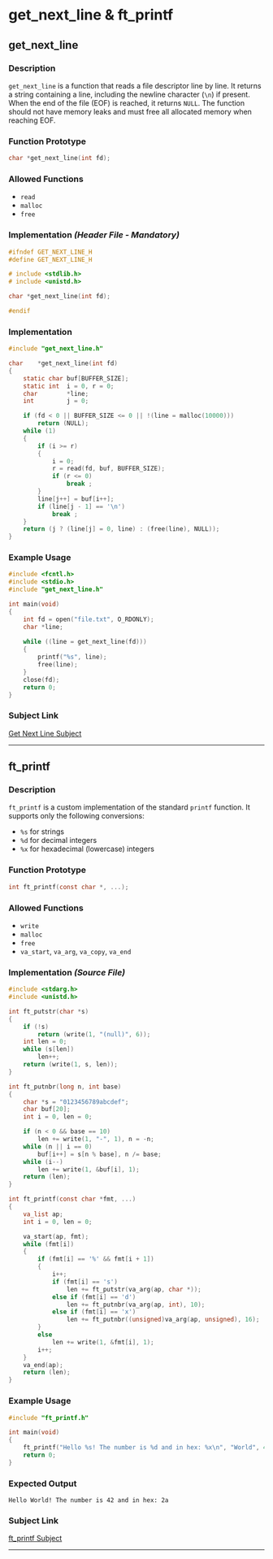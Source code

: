 # get_next_line & ft_printf

## get_next_line

### Description
`get_next_line` is a function that reads a file descriptor line by line. It returns a string containing a line, including the newline character (`\n`) if present. When the end of the file (EOF) is reached, it returns `NULL`. The function should not have memory leaks and must free all allocated memory when reaching EOF.

### Function Prototype
```c
char *get_next_line(int fd);
```

### Allowed Functions
- `read`
- `malloc`
- `free`

### Implementation *(Header File - Mandatory)*
```c
#ifndef GET_NEXT_LINE_H
#define GET_NEXT_LINE_H

# include <stdlib.h>
# include <unistd.h>

char *get_next_line(int fd);

#endif
```

### Implementation
```c
#include "get_next_line.h"

char	*get_next_line(int fd)
{
	static char	buf[BUFFER_SIZE];
	static int	i = 0, r = 0;
	char		*line;
	int			j = 0;

	if (fd < 0 || BUFFER_SIZE <= 0 || !(line = malloc(10000)))
		return (NULL);
	while (1)
	{
		if (i >= r)
		{
			i = 0;
			r = read(fd, buf, BUFFER_SIZE);
			if (r <= 0)
				break ;
		}
		line[j++] = buf[i++];
		if (line[j - 1] == '\n')
			break ;
	}
	return (j ? (line[j] = 0, line) : (free(line), NULL));
}

```

### Example Usage
```c
#include <fcntl.h>
#include <stdio.h>
#include "get_next_line.h"

int main(void)
{
    int fd = open("file.txt", O_RDONLY);
    char *line;
    
    while ((line = get_next_line(fd)))
    {
        printf("%s", line);
        free(line);
    }
    close(fd);
    return 0;
}
```

### Subject Link
[Get Next Line Subject](./get_next_line/subject.en.txt)

---

## ft_printf

### Description
`ft_printf` is a custom implementation of the standard `printf` function. It supports only the following conversions:
- `%s` for strings
- `%d` for decimal integers
- `%x` for hexadecimal (lowercase) integers

### Function Prototype
```c
int ft_printf(const char *, ...);
```

### Allowed Functions
- `write`
- `malloc`
- `free`
- `va_start`, `va_arg`, `va_copy`, `va_end`

### Implementation *(Source File)*
```c
#include <stdarg.h>
#include <unistd.h>

int ft_putstr(char *s)
{
    if (!s)
        return (write(1, "(null)", 6));
    int len = 0;
    while (s[len])
        len++;
    return (write(1, s, len));
}

int ft_putnbr(long n, int base)
{
    char *s = "0123456789abcdef";
    char buf[20];
    int i = 0, len = 0;

    if (n < 0 && base == 10)
        len += write(1, "-", 1), n = -n;
    while (n || i == 0)
        buf[i++] = s[n % base], n /= base;
    while (i--)
        len += write(1, &buf[i], 1);
    return (len);
}

int ft_printf(const char *fmt, ...)
{
    va_list ap;
    int i = 0, len = 0;

    va_start(ap, fmt);
    while (fmt[i])
    {
        if (fmt[i] == '%' && fmt[i + 1])
        {
            i++;
            if (fmt[i] == 's')
                len += ft_putstr(va_arg(ap, char *));
            else if (fmt[i] == 'd')
                len += ft_putnbr(va_arg(ap, int), 10);
            else if (fmt[i] == 'x')
                len += ft_putnbr((unsigned)va_arg(ap, unsigned), 16);
        }
        else
            len += write(1, &fmt[i], 1);
        i++;
    }
    va_end(ap);
    return (len);
}
```

### Example Usage
```c
#include "ft_printf.h"

int main(void)
{
    ft_printf("Hello %s! The number is %d and in hex: %x\n", "World", 42, 42);
    return 0;
}
```

### Expected Output
```
Hello World! The number is 42 and in hex: 2a
```

### Subject Link
[ft_printf Subject](./ft_printf/subject.en.txt)

---
